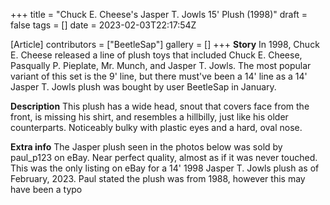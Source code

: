 +++
title = "Chuck E. Cheese's Jasper T. Jowls 15' Plush (1998)"
draft = false
tags = []
date = 2023-02-03T22:17:54Z

[Article]
contributors = ["BeetleSap"]
gallery = []
+++
**Story**
     In 1998, Chuck E. Cheese released a line of plush toys that included Chuck E. Cheese, Pasqually P. Pieplate, Mr. Munch, and Jasper T. Jowls. The most popular variant of this set is 
     the 9' line, but there must've been a 14' line as a 14' Jasper T. Jowls plush was bought by user BeetleSap in January. 

**Description**
     This plush has a wide head, snout that covers face from the front, is missing his shirt, and resembles a hillbilly, just like his older counterparts. Noticeably bulky with plastic 
     eyes and a hard, oval nose.

**Extra info**
     The Jasper plush seen in the photos below was sold by paul_p123 on eBay. Near perfect quality, almost as if it was never touched. This was the only listing on eBay for a 14' 
     1998 Jasper T. Jowls plush as of February, 2023. Paul stated the plush was from 1988, however this may have been a typo











